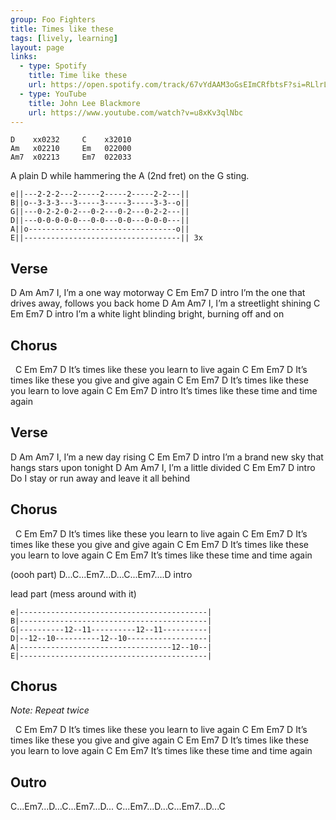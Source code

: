 ```yaml
---
group: Foo Fighters
title: Times like these
tags: [lively, learning]
layout: page
links:
  - type: Spotify
    title: Time like these
    url: https://open.spotify.com/track/67vYdAAM3oGsEImCRfbtsF?si=RLlrL5XZRMyl2305EIp9hg
  - type: YouTube
    title: John Lee Blackmore
    url: https://www.youtube.com/watch?v=u8xKv3qlNbc
---
```


```chordpro
D    xx0232     C    x32010
Am   x02210     Em   022000
Am7  x02213     Em7  022033
```

A plain D while hammering the A (2nd fret) on the G sting.

```chordpro
e||---2-2-2---2-----2-----2-----2-2---||
B||o--3-3-3---3-----3-----3-----3-3--o||
G||---0-2-2-0-2---0-2---0-2---0-2-2---||
D||---0-0-0-0-0---0-0---0-0---0-0-0---||
A||o---------------------------------o||
E||-----------------------------------|| 3x
```

## Verse

D                Am    Am7
I, I’m a one way motorway
                 C            Em      Em7        D intro
I’m the one that drives away, follows you back home
D                    Am  Am7
I, I’m a streetlight shining
                  C                Em      Em7      D intro
I’m a white light blinding bright, burning off and on

## Chorus

&nbsp;    C                    Em       Em7     D
It’s times like these you learn to live again
     C                    Em       Em7     D
It’s times like these you give and give again
     C                    Em       Em7     D
It’s times like these you learn to love again
     C                Em       Em7     D intro
It’s times like these time and time again

## Verse

D                Am    Am7
I, I’m a new day rising
                C              Em    Em7       D intro
I’m a brand new sky that hangs stars upon tonight
D                 Am   Am7
I, I’m a little divided
             C            Em     Em7        D intro
Do I stay or run away and leave it all behind

## Chorus

&nbsp;    C                    Em       Em7     D
It’s times like these you learn to live again
     C                    Em       Em7     D
It’s times like these you give and give again
     C                    Em       Em7     D
It’s times like these you learn to love again
     C                Em       Em7
It’s times like these time and time again

(oooh part)
D...C...Em7...D...C...Em7....D intro

lead part (mess around with it)

```chordpro
e|------------------------------------------|
B|------------------------------------------|
G|----------12--11----------12--11----------|
D|--12--10----------12--10------------------|
A|----------------------------------12--10--|
E|------------------------------------------|
```

## Chorus

*Note: Repeat twice*

&nbsp;    C                    Em       Em7     D
It’s times like these you learn to live again
     C                    Em       Em7     D
It’s times like these you give and give again
     C                    Em       Em7     D
It’s times like these you learn to love again
     C                Em       Em7
It’s times like these time and time again

## Outro

C...Em7...D...C...Em7...D...
C...Em7...D...C...Em7...D...C
